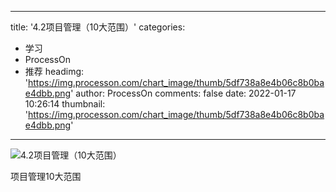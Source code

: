 
---
title: '4.2项目管理（10大范围）'
categories: 
 - 学习
 - ProcessOn
 - 推荐
headimg: 'https://img.processon.com/chart_image/thumb/5df738a8e4b06c8b0bae4dbb.png'
author: ProcessOn
comments: false
date: 2022-01-17 10:26:14
thumbnail: 'https://img.processon.com/chart_image/thumb/5df738a8e4b06c8b0bae4dbb.png'
---

<div>   
<img class="thumb" alt="4.2项目管理（10大范围）" src="https://img.processon.com/chart_image/thumb/5df738a8e4b06c8b0bae4dbb.png" referrerpolicy="no-referrer">
<p>项目管理10大范围</p>  
</div>
            